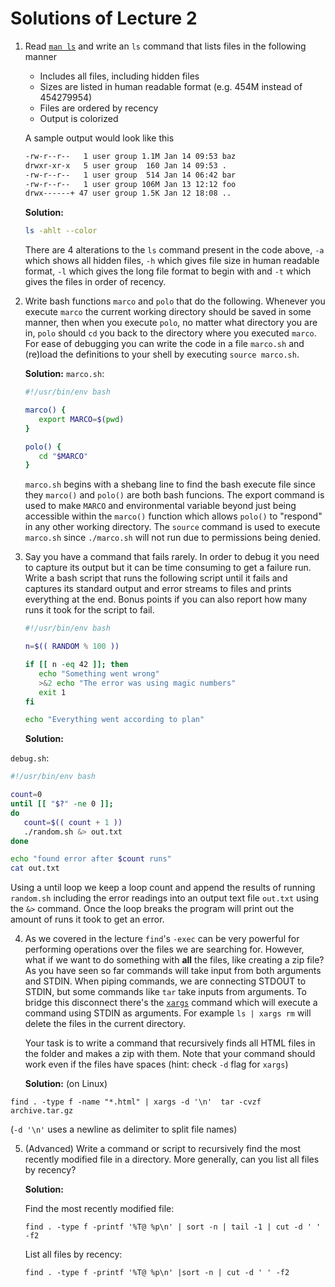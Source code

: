# Solutions of Lecture 2

1. Read [`man ls`](https://www.man7.org/linux/man-pages/man1/ls.1.html) and write an `ls` command that lists files in the following manner
   - Includes all files, including hidden files
   - Sizes are listed in human readable format (e.g. 454M instead of 454279954)
   - Files are ordered by recency
   - Output is colorized

   A sample output would look like this

   ```bash
   -rw-r--r--   1 user group 1.1M Jan 14 09:53 baz
   drwxr-xr-x   5 user group  160 Jan 14 09:53 .
   -rw-r--r--   1 user group  514 Jan 14 06:42 bar
   -rw-r--r--   1 user group 106M Jan 13 12:12 foo
   drwx------+ 47 user group 1.5K Jan 12 18:08 ..
   ```

   **Solution:**

   ```bash
   ls -ahlt --color
   ``` 
   There are 4 alterations to the `ls` command present in the code above, `-a` which shows all hidden files, `-h` which gives file size in human readable format, `-l` which gives the long file format to begin with and `-t` which gives the files in order of recency.

2. Write bash functions `marco` and `polo` that do the following.
   Whenever you execute `marco` the current working directory should be saved in some manner, then when you execute `polo`, no matter what directory you are in, `polo` should `cd` you back to the directory where you executed `marco`.
   For ease of debugging you can write the code in a file `marco.sh` and (re)load the definitions to your shell by executing `source marco.sh`.

   **Solution:**
`marco.sh`:

   ```bash
   #!/usr/bin/env bash

   marco() {
      export MARCO=$(pwd)
   }

   polo() {
      cd "$MARCO"
   }
   ```
   `marco.sh` begins with a shebang line to find the bash execute file since they `marco()` and `polo()` are both bash funcions. The export command is used to make `MARCO` and environmental variable beyond just being accessible within the `marco()` function which allows `polo()` to "respond" in any other working directory. The `source` command is used to execute `marco.sh` since `./marco.sh` will not run due to permissions being denied.

3. Say you have a command that fails rarely. In order to debug it you need to capture its output but it can be time consuming to get a failure run.
   Write a bash script that runs the following script until it fails and captures its standard output and error streams to files and prints everything at the end.
   Bonus points if you can also report how many runs it took for the script to fail.

   ```bash
   #!/usr/bin/env bash

   n=$(( RANDOM % 100 ))

   if [[ n -eq 42 ]]; then
      echo "Something went wrong"
      >&2 echo "The error was using magic numbers"
      exit 1
   fi

   echo "Everything went according to plan"
   ```

   **Solution:**

`debug.sh`:

   ```bash
   #!/usr/bin/env bash

   count=0
   until [[ "$?" -ne 0 ]];
   do
      count=$(( count + 1 ))
      ./random.sh &> out.txt
   done

   echo "found error after $count runs"
   cat out.txt
   ```
   Using a until loop we keep a loop count and append the results of running `random.sh` including the error readings into an output text file `out.txt` using the `&>` command. Once the loop breaks the program will print out the amount of runs it took to get an error.

4. As we covered in the lecture `find`'s `-exec` can be very powerful for performing operations over the files we are searching for.
   However, what if we want to do something with **all** the files, like creating a zip file?
   As you have seen so far commands will take input from both arguments and STDIN.
   When piping commands, we are connecting STDOUT to STDIN, but some commands like `tar` take inputs from arguments.
   To bridge this disconnect there's the [`xargs`](https://www.man7.org/linux/man-pages/man1/xargs.1.html) command which will execute a command using STDIN as arguments.
   For example `ls | xargs rm` will delete the files in the current directory.

   Your task is to write a command that recursively finds all HTML files in the folder and makes a zip with them. Note that your command should work even if the files have spaces (hint: check `-d` flag for `xargs`)

   **Solution:** (on Linux)

 ```
 find . -type f -name "*.html" | xargs -d '\n'  tar -cvzf archive.tar.gz
 ```

 (`-d '\n'` uses a newline as delimiter to split file names)

5. (Advanced) Write a command or script to recursively find the most recently modified file in a directory. More generally, can you list all files by recency?

   **Solution:** 

   Find the most recently modified file:
   
   `find . -type f -printf '%T@ %p\n' | sort -n | tail -1 | cut -d ' ' -f2`

   List all files by recency:

   `find . -type f -printf '%T@ %p\n' |sort -n | cut -d ' ' -f2`

   
